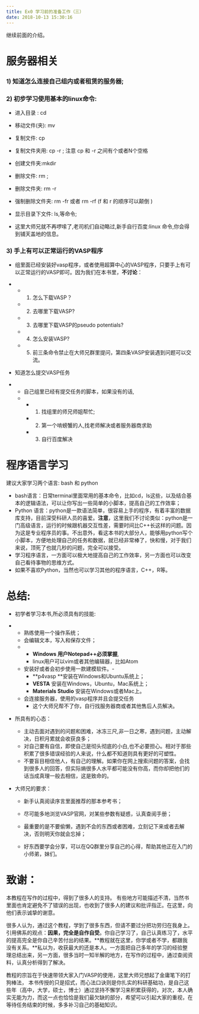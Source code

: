 ```yaml
---
title: Ex0 学习前的准备工作（三）
date: 2018-10-13 15:30:16
---
```




继续前面的介绍。



# 服务器相关

### 1) 知道怎么连接自己组内或者租赁的服务器;

### 2) 初步学习使用基本的linux命令:   

*  进入目录 : cd 

* 移动文件(夹): mv 
* 复制文件: cp 
* 复制文件夹用: cp -r ; 注意 cp 和 -r 之间有个或者N个空格
* 创建文件夹:mkdir     
* 删除文件: rm ;    
* 删除文件夹: rm  -r    
* 强制删除文件夹: rm -fr  或者 rm -rf  (f 和 r 的顺序可以颠倒 )        
* 显示目录下文件: ls,等命令;   
* 这里大师兄就不再啰嗦了,老司机们自动略过,新手自行百度:linux 命令,你会得到铺天盖地的信息。

### 3) 手上有可以正常运行的VASP程序

*  组里面已经安装好vasp程序，或者使用超算中心的VASP程序，只要手上有可以正常运行的VASP即可。因为我们在本书里，**不讨论**：
* - 1) 怎么下载VASP？
  - 2) 去哪里下载VASP?
  - 3) 去哪里下载VASP的pseudo potentials?
  - 4) 怎么安装VASP?
  - 5) 前三条命令禁止在大师兄群里提问，第四条VASP安装遇到问题可以交流。

*  知道怎么提交VASP任务
* - 自己组里已经有提交任务的脚本，如果没有的话,
  - - 1) 找组里的师兄师姐帮忙;
    - 2) 第一个啃螃蟹的人,找老师解决或者服务器商求助
    - 3) 自行百度解决  



# **程序语言学习**

建议大家学习两个语言: bash 和 python

* bash语言：日常terminal里面常用的基本命令，比如cd，ls这些，以及结合基本的逻辑语法，可以让你写出一些简单的小脚本，提高自己的工作效率；
* Python 语言：python是一款语法简单，很容易上手的程序，有着丰富的数据库支持，目前深受科研人员的喜爱。**注意**，这里我们不讨论类似：python是一门高级语言，运行的时候跟机器交互性差，需要时间比C++长这样的问题。因为这是专业程序员的事。不出意外，看这本书的大部分人，能够用python写个小脚本，方便地处理自己的任务和数据，就已经非常棒了，快和慢，对于我们来说，顶死了也就几秒的问题，完全可以接受。
* 学习程序语言，一方面可以极大地提高自己的工作效率，另一方面也可以改变自己看待事物的思维方式。  
* 如果不喜欢Python，当然也可以学习其他的程序语言，C++，R等。



# **总结:** 

* 初学者学习本书,所必须具有的技能:

* - 熟练使用一个操作系统；
  - 会编辑文本，写入和保存文件；
  - - **Windows 用户Notepad++必须掌握**,
    - linux用户可以vim或者其他编辑器，比如Atom
  - 安装好或者会初步使用一款建模软件。-
    - **p4vasp **安装在Windows和Ubuntu系统上；
    - **VESTA** 安装在Windows，Ubuntu，Mac系统上；
    - **Materials Studio** 安装在Windows或者Mac上。
  - 会连接服务器，使用的vasp程序并且会提交任务
    - 这个大师兄帮不了你，自行找服务器商或者其他售后人员解决。

* 所具有的心态：

  * 主动去面对遇到的问题和困难，冰冻三尺,非一日之寒，遇到问题，主动解决，日积月累就会收获良多；
  * 对自己要有自信，即使自己是彻头彻底的小白,也不必要担心。相对于那些积累了很多错误经验的人来说，什么都不知道则具有更好的可塑性。
  * 不要盲目相信他人，有自己的理解。如果你在网上搜索问题的答案，会找到很多人的回答，但实际熵很多人水平都可能没有你高，而你却把他们的话当成真理一般去相信，这是致命的。

* 大师兄的要求：

  * 新手认真阅读序言里面推荐的那本参考书；

  * 尽可能多地浏览VASP官网，对某些参数有疑惑，认真查阅手册；

  * 最重要的是不要偷懒，遇到不会的东西或者困难，立刻记下来或者去解决，否则明天你就会忘掉；

  * 好东西要学会分享，可以在QQ群里分享自己的心得，帮助其他正在入门的小师弟，妹们。


# **致谢：** 

本教程在写作的过程中，得到了很多人的支持。 有些地方可能描述不清，当然书里面也肯定避免不了错误的出现，也收到了很多人的建议和批评指正。在这里，向他们表示诚挚的谢意。

很多人认为，通过这个教程，学到了很多东西，但请不要过分把功劳归在我身上。引用佛系的观点：**因果，完全是自作自受**。你自己学习了，自己认真练习了，水平的提高完全是你自己辛苦付出的结果。**教程就在这里，你学或者不学，都跟我没有关系。**私以为，收获最大的还是本人。一方面把自己多年的学习的经验整理总结出来，另一方面，很多当时一知半解的地方，在写作的过程中，通过查阅资料，认真分析得到了解决。

教程的宗旨在于快速带领大家入门VASP的使用，这里大师兄想起了金庸笔下的打狗棒法， 本书传授的只是招式，而心法口诀则是你扎实的科研基础功，是自己这些年（高中，大学，硕士，博士）通过坚持不懈学习来积累获得的，对次，本人确实无能为力，而这一点也恰恰是我们最欠缺的部分，希望可以引起大家的重视，在等待任务结束的时候，多多补习自己的基础知识。